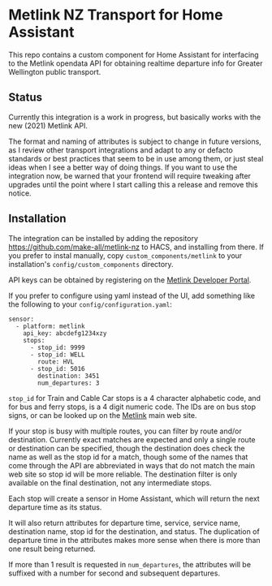 # Metlink NZ Transport for Home Assistant

This repo contains a custom component for Home Assistant for interfacing
to the Metlink opendata API for obtaining realtime departure info for
Greater Wellington public transport.

## Status

Currently this integration is a work in progress, but basically works with
the new (2021) Metlink API.

The format and naming of attributes is subject to change in future
versions, as I review other transport integrations and adapt to any
or defacto standards or best practices that seem to be in use among them, or
just steal ideas when I see a better way of doing things.  If you want to use
the integration now, be warned that your frontend will require tweaking after
upgrades until the point where I start calling this a release and remove this
notice.

## Installation

The integration can be installed by adding the repository
https://github.com/make-all/metlink-nz to HACS, and installing from there.
If you prefer to instal manually, copy `custom_components/metlink` to your
installation's `config/custom_components` directory.

API keys can be obtained by registering on the
[Metlink Developer Portal](https://opendata.metlink.org).

If you prefer to configure using yaml instead of the UI, add something like
the following to your `config/configuration.yaml`:

```
sensor:
  - platform: metlink
	api_key: abcdefg1234xzy
	stops:
	  - stop_id: 9999
	  - stop_id: WELL
	    route: HVL
	  - stop_id: 5016
	    destination: 3451
        num_departures: 3
```

`stop_id` for Train and Cable Car stops is a 4 character alphabetic
code, and for bus and ferry stops, is a 4 digit numeric code.
The IDs are on bus stop signs, or can be looked up on the
[Metlink](https://metlink.org.nz) main web site.

If your stop is busy with multiple routes, you can filter by route and/or destination.  Currently exact matches are expected and only a single route or destination can be specified, though the destination does check the name as well as the stop id for a match, though some of the names that come through the API are abbreviated in ways that do not match the main web site so stop id will be more reliable.  The destination filter is only available on the final destination, not any intermediate stops.

Each stop will create a sensor in Home Assistant, which will return the next departure time as its status.

It will also return attributes for departure time, service, service
name, destination name, stop id for the destination, and status.  The
duplication of departure time in the attributes makes more sense when
there is more than one result being returned.

If more than 1 result is requested in `num_departures`, the attributes
will be suffixed with a number for second and subsequent departures.



